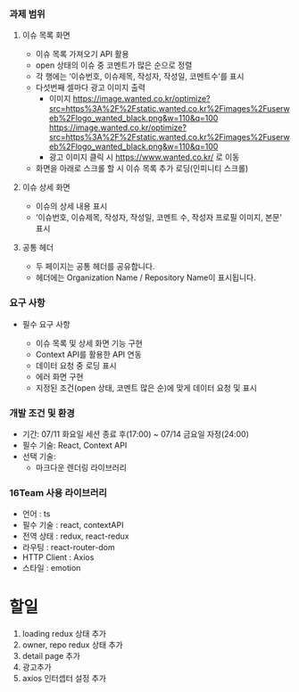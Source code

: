 ### 과제 범위

1. 이슈 목록 화면

   - 이슈 목록 가져오기 API 활용
   - open 상태의 이슈 중 코멘트가 많은 순으로 정렬
   - 각 행에는 ‘이슈번호, 이슈제목, 작성자, 작성일, 코멘트수’를 표시
   - 다섯번째 셀마다 광고 이미지 출력
     - 이미지
       https://image.wanted.co.kr/optimize?src=https%3A%2F%2Fstatic.wanted.co.kr%2Fimages%2Fuserweb%2Flogo_wanted_black.png&w=110&q=100
       https://image.wanted.co.kr/optimize?src=https%3A%2F%2Fstatic.wanted.co.kr%2Fimages%2Fuserweb%2Flogo_wanted_black.png&w=110&q=100
     - 광고 이미지 클릭 시 https://www.wanted.co.kr/ 로 이동
   - 화면을 아래로 스크롤 할 시 이슈 목록 추가 로딩(인피니티 스크롤)

1. 이슈 상세 화면
   - 이슈의 상세 내용 표시
   - ‘이슈번호, 이슈제목, 작성자, 작성일, 코멘트 수, 작성자 프로필 이미지, 본문' 표시
1. 공통 헤더
   - 두 페이지는 공통 헤더를 공유합니다.
   - 헤더에는 Organization Name / Repository Name이 표시됩니다.

### 요구 사항

- 필수 요구 사항

  - 이슈 목록 및 상세 화면 기능 구현
  - Context API를 활용한 API 연동
  - 데이터 요청 중 로딩 표시
  - 에러 화면 구현
  - 지정된 조건(open 상태, 코멘트 많은 순)에 맞게 데이터 요청 및 표시

### 개발 조건 및 환경

- 기간: 07/11 화요일 세션 종료 후(17:00) ~ 07/14 금요일 자정(24:00)
- 필수 기술: React, Context API
- 선택 기술:
  - 마크다운 렌더링 라이브러리

### 16Team 사용 라이브러리

- 언어 : ts
- 필수 기술 : react, contextAPI
- 전역 상태 : redux, react-redux
- 라우팅 : react-router-dom
- HTTP Client : Axios
- 스타일 : emotion

# 할일

1. loading redux 상태 추가
2. owner, repo redux 상태 추가
3. detail page 추가
4. 광고추가
5. axios 인터셉터 설정 추가
